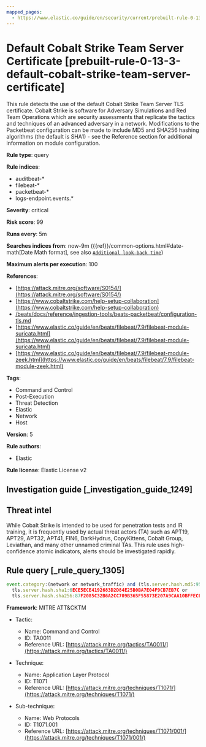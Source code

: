 ```yaml
---
mapped_pages:
  - https://www.elastic.co/guide/en/security/current/prebuilt-rule-0-13-3-default-cobalt-strike-team-server-certificate.html
---
```


# Default Cobalt Strike Team Server Certificate [prebuilt-rule-0-13-3-default-cobalt-strike-team-server-certificate]

This rule detects the use of the default Cobalt Strike Team Server TLS certificate. Cobalt Strike is software for Adversary Simulations and Red Team Operations which are security assessments that replicate the tactics and techniques of an advanced adversary in a network. Modifications to the Packetbeat configuration can be made to include MD5 and SHA256 hashing algorithms (the default is SHA1) - see the Reference section for additional information on module configuration.

**Rule type**: query

**Rule indices**:

* auditbeat-*
* filebeat-*
* packetbeat-*
* logs-endpoint.events.*

**Severity**: critical

**Risk score**: 99

**Runs every**: 5m

**Searches indices from**: now-9m ({{ref}}/common-options.html#date-math[Date Math format], see also [`Additional look-back time`](docs-content://solutions/security/detect-and-alert/create-detection-rule.md#rule-schedule))

**Maximum alerts per execution**: 100

**References**:

* [https://attack.mitre.org/software/S0154/](https://attack.mitre.org/software/S0154/)
* [https://www.cobaltstrike.com/help-setup-collaboration](https://www.cobaltstrike.com/help-setup-collaboration)
* [/beats/docs/reference/ingestion-tools/beats-packetbeat/configuration-tls.md](beats://reference/packetbeat/configuration-tls.md)
* [https://www.elastic.co/guide/en/beats/filebeat/7.9/filebeat-module-suricata.html](https://www.elastic.co/guide/en/beats/filebeat/7.9/filebeat-module-suricata.html)
* [https://www.elastic.co/guide/en/beats/filebeat/7.9/filebeat-module-zeek.html](https://www.elastic.co/guide/en/beats/filebeat/7.9/filebeat-module-zeek.html)

**Tags**:

* Command and Control
* Post-Execution
* Threat Detection
* Elastic
* Network
* Host

**Version**: 5

**Rule authors**:

* Elastic

**Rule license**: Elastic License v2

## Investigation guide [_investigation_guide_1249]

## Threat intel

While Cobalt Strike is intended to be used for penetration tests and IR training, it is frequently used by actual threat actors (TA) such as APT19, APT29, APT32, APT41, FIN6, DarkHydrus, CopyKittens, Cobalt Group, Leviathan, and many other unnamed criminal TAs. This rule uses high-confidence atomic indicators, alerts should be investigated rapidly.

## Rule query [_rule_query_1305]

```js
event.category:(network or network_traffic) and (tls.server.hash.md5:950098276A495286EB2A2556FBAB6D83 or
  tls.server.hash.sha1:6ECE5ECE4192683D2D84E25B0BA7E04F9CB7EB7C or
  tls.server.hash.sha256:87F2085C32B6A2CC709B365F55873E207A9CAA10BFFECF2FD16D3CF9D94D390C)
```

**Framework**: MITRE ATT&CKTM

* Tactic:

    * Name: Command and Control
    * ID: TA0011
    * Reference URL: [https://attack.mitre.org/tactics/TA0011/](https://attack.mitre.org/tactics/TA0011/)

* Technique:

    * Name: Application Layer Protocol
    * ID: T1071
    * Reference URL: [https://attack.mitre.org/techniques/T1071/](https://attack.mitre.org/techniques/T1071/)

* Sub-technique:

    * Name: Web Protocols
    * ID: T1071.001
    * Reference URL: [https://attack.mitre.org/techniques/T1071/001/](https://attack.mitre.org/techniques/T1071/001/)



